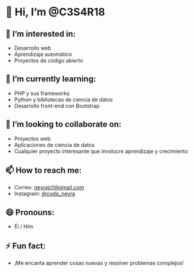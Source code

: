 # 👋 Hi, I’m @C3S4R18

## 👀 I’m interested in:
- Desarrollo web
- Aprendizaje automático
- Proyectos de código abierto

## 🌱 I’m currently learning:
- PHP y sus frameworks
- Python y bibliotecas de ciencia de datos
- Desarrollo front-end con Bootstrap

## 💞️ I’m looking to collaborate on:
- Proyectos web
- Aplicaciones de ciencia de datos
- Cualquier proyecto interesante que involucre aprendizaje y crecimiento

## 📫 How to reach me:
- Correo: neyrajcf@gmail.com
- Instagram: [@code_neyra](https://www.instagram.com/code_neyra/)

## 😄 Pronouns:
- Él / Him

## ⚡ Fun fact:
- ¡Me encanta aprender cosas nuevas y resolver problemas complejos!

